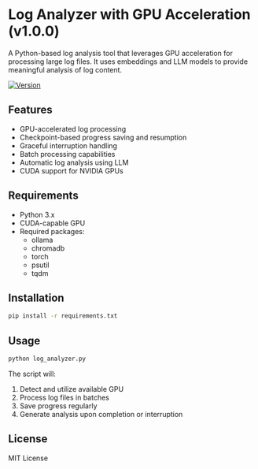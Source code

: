 # Log Analyzer with GPU Acceleration (v1.0.0)

A Python-based log analysis tool that leverages GPU acceleration for processing large log files. It uses embeddings and LLM models to provide meaningful analysis of log content.

[![Version](https://img.shields.io/badge/version-1.0.0-blue.svg)](https://github.com/yossideutsch1973/log-analyzer/releases/tag/v1.0.0)

## Features

- GPU-accelerated log processing
- Checkpoint-based progress saving and resumption
- Graceful interruption handling
- Batch processing capabilities
- Automatic log analysis using LLM
- CUDA support for NVIDIA GPUs

## Requirements

- Python 3.x
- CUDA-capable GPU
- Required packages:
  - ollama
  - chromadb
  - torch
  - psutil
  - tqdm

## Installation

```bash
pip install -r requirements.txt
```

## Usage

```bash
python log_analyzer.py
```

The script will:
1. Detect and utilize available GPU
2. Process log files in batches
3. Save progress regularly
4. Generate analysis upon completion or interruption

## License

MIT License
